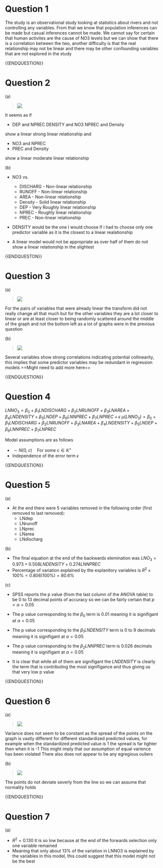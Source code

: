 # Question 1

The study is an observational study looking at statistics about rivers and not controlling any variables. From that we know that population inferences can be made but casual inferences cannot be made. We cannot say for certain that human activites are the cause of NO3 levels but we can show that there is a correlation between the two, another difficulty is that the real relationship may not be linear and there may be other confounding variables that are not explored in the study

{{ENDQUESTION}}

# Question 2

(a)

> ![](https://lh7-rt.googleusercontent.com/docsz/AD_4nXcirXUXw6Vu-2z4b-6j4DxLa1rv-9zSc6mJqe5D3Y1iBgb_054nrO0nRO7Qh8u0bP6SQaLAxX0puKK3TFk6LZtRqd9fOXpxBaWQ3n90jVK_upkuoKdKnfVCQCziIgGplUy00LwX8g?key=Y0atQW0GXv1vnQpUimEG73Gv)
> 


It seems as if 
- DEP and NPREC 
  DENSITY and NO3
  NPREC and Density

show a linear strong linear relationship and 
  - NO3 and NPREC
  - PREC and Density
  
show a linear moderate linear relationship


(b)

- NO3 vs.
	- DISCHARG - Non-linear relationship
	- RUNOFF - Non-linear relationship
	- AREA - Non-linear relationship
	- Density - Solid linear relationship
	- DEP - Very Roughly linear relationship
	- NPREC - Roughly linear relationship
	- PREC - Non-linear relationship


- DENSITY would be the one I would choose If i had to choose only one predictor variable as it is the closest to a linear realationship
- A linear model would not be appropriate as over half of them do not show a linear relationship in the slightest

{{ENDQUESTON}}

# Question 3

(a)

>![](https://lh7-rt.googleusercontent.com/docsz/AD_4nXfZi9ZF0w7qajgtzYYupopz8o73Yxcc03kCMKNLmQlKx5DtWAhlmQBjlc_KKMdIASpuFZRA8ddJhnWYLxU8Muxlt_TLorOAx30XGTEN-H03xN4nklM4P_XyetX2B5Obmva9U5bsmQ?key=Y0atQW0GXv1vnQpUimEG73Gv)


For the pairs of variables that were already linear the transform did not really change all that much but for the other variables they are a lot closer to linear or are at least closer to being randomly scattered around the middle of the graph and not the bottom left as a lot of graphs were in the previous question

(b)

 >![](https://lh7-rt.googleusercontent.com/docsz/AD_4nXeNyQQCY8xUNoSeFBvuomE3jamZAfHbLP0v9IcNLkbfzr_KSoRsfCMx5EualS8R2mU8waGBOFcdBHFkQ-kwuKHmJVsyxxcXmRYxifvWntbhSas36e7NoTex_YsPVV4E4DAIVabq5w?key=Y0atQW0GXv1vnQpUimEG73Gv)


Several variables show strong correlations indicating potential collinearity, this implies that some predictor variables may be redundant in regression models
==Might need to add more here==

{{ENDQUESTION}}

# Question 4

$LNNO_3 = \beta_0 + \beta_1LNDISCHARG + \beta_2LNRUNOFF + \beta_3LNAREA + \beta_4LNDENSITY + \beta_5LNDEP + \beta_6LNNPREC + \beta_7LNPREC + \epsilon$
$\mu(LNNO_3) = \beta_0 + \beta_1LNDISCHARG + \beta_2LNRUNOFF + \beta_3LNAREA + \beta_4LNDENSITY + \beta_5LNDEP + \beta_6LNNPREC + \beta_7LNPREC$

Model assumptions are as follows
- $\sim N(0, c) \quad \text{For some } c \in \mathbb{R^+}$
- Independence of the error term $\epsilon$

{{ENDQUESTION}}

# Question 5

(a)

- At the end there were 5 variables removed in the following order (first removed to last removed):
	- LNdep
	- LNrunoff
	- LNprec	
	- LNarea	
	- LNdischarg

(b)

- The final equation at the end of the backwards elemination was $LNO_3 = 0.973 + 0.508LNDENSITY + 0.274LNNPREC$
- Percentage of variation explained by the explanitory variables is $R^2 \times 100 \% = 0.806(100 \%) = 80.6\%$

(c)

- SPSS reports the p value (from the last column of the ANOVA table) to be 0 to 13 decimal points of accuracy so we can be fairly certain that $p < \alpha = 0.05$

- The p value corresponding to the $\beta_0$ term is $0.01$ meaning it is signifigant at $\alpha = 0.05$ 
- The p value corresponding to the $\beta_1LNDENSITY$ term is 0 to 9 decimals meaning it is signifigant at $\alpha = 0.05$ 
- The p value corresponding to the $\beta_2LNNPREC$ term is $0.026$ decimals meaning it is signifigant at $\alpha = 0.05$ 

- It is clear that while all of them are signifigant the $LNDENSITY$ is clearly the term that is contributing the most signifigance and thus giving us that very low p value

{{ENDQUESTION}}

# Question 6 

(a)

> ![](https://lh7-rt.googleusercontent.com/docsz/AD_4nXcFtL30MeegmxKxFjYbZMIwV9HaTUOpWwOCsZuU3BEoJt0LjgxZI6OtttYUi7JS_Bnw6X9DJOCaMDfu7Irnl9nMaMpv8tTsE4cUwQXmWmAjKUnF-4nOpBkrmQp_78tk8cq_R7mZEw?key=Y0atQW0GXv1vnQpUimEG73Gv)


Variance does not seem to be constant as the spread of the points on the graph is vastly different for different standardized predicted values, for example when the standardized predicted value is 1 the spread is far tighter then when it is -1
This might imply that our assumption of equal varience has been violated
There also does not appear to be any egregious ouliers

(b)

>![](https://lh7-rt.googleusercontent.com/docsz/AD_4nXdZSFG8XE2LMm2n9MzyeOkPV4ngQD3bwcqteuLOzg-jgXmr24-DGwYXyhNcfe1iawVVBqHW0yxM8ZJkBf4jKLH4LpoeO6D4j9EWH_hoEsXINMQT9W1nMSp1glnLhUC9udbz_NzoZw?key=Y0atQW0GXv1vnQpUimEG73Gv)


The points do not deviate severly from the line so we can assume that normality holds

{{ENDQUESTION}}

# Question 7

(a)

- $R^2 = 0.130$
  It is so low because at the end of the forwards selection only one variable remained
- Meaning that only about $13\%$ of the variation in LNNO3 is explained by the variables in this model, this could suggest that this model might not be the best